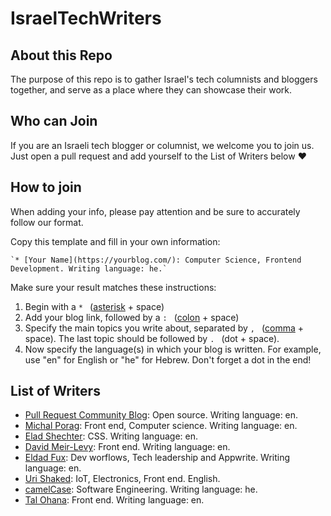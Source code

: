 # IsraelTechWriters

## About this Repo
The purpose of this repo is to gather Israel's tech columnists and bloggers together, and serve as a place where they can showcase their work.

## Who can Join
If you are an Israeli tech blogger or columnist, we welcome you to join us. Just open a pull request and add yourself to the List of Writers below ❤️

## How to join
When adding your info, please pay attention and be sure to accurately follow our format.
<p>Copy this template and fill in your own information:

    `* [Your Name](https://yourblog.com/): Computer Science, Frontend Development. Writing language: he.`

Make sure your result matches these instructions:

1. Begin with a `* ` ([asterisk](https://en.wikipedia.org/wiki/Asterisk) + space)
2. Add your blog link, followed by a `: ` ([colon](https://en.wikipedia.org/wiki/Colon) + space)
3. Specify the main topics you write about, separated by `, ` ([comma](https://en.wikipedia.org/wiki/Comma) + space). The last topic should be followed by `. ` (dot + space).
4. Now specify the language(s) in which your blog is written. For example, use "en" for English or "he" for Hebrew. Don't forget a dot in the end!

## List of Writers

* [Pull Request Community Blog](https://pullrequestcommunityisrael.medium.com/): Open source. Writing language: en.
* [Michal Porag](https://michal-porag.medium.com/): Front end, Computer science. Writing language: en.
* [Elad Shechter](https://elad.medium.com/): CSS. Writing language: en.
* [David Meir-Levy](https://www.davidlevy.co.il): Front end. Writing language: en.
* [Eldad Fux](https://eldadfux.medium.com/): Dev worflows, Tech leadership and Appwrite. Writing language: en.
* [Uri Shaked](https://urish.org): IoT, Electronics, Front end. English.
* [camelCase](https://www.camelCase.blog): Software Engineering. Writing language: he.
* [Tal Ohana](https://talohana.com): Front end. Writing language: en.
